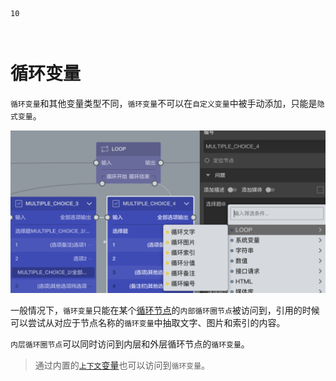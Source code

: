 ```index
10
```
```tag

```
```summary

```
# 循环变量

`循环变量`和其他变量类型不同，`循环变量`不可以在`自定义变量`中被手动添加，只能是`隐式变量`。

<img src='./assets/10loopVariable/loop-type.png'>

一般情况下，`循环变量`只能在某个[循环节点](../10nodes/toolsNodes/02loop.md)的`内部循环圈节点`被访问到，引用的时候可以尝试从对应于节点名称的`循环变量`中抽取文字、图片和索引的内容。

`内层循环圈节点`可以同时访问到内层和外层循环节点的`循环变量`。

> 通过内置的[`上下文`变量](./09buildinVariable.md#上下文)也可以访问到`循环变量`。

